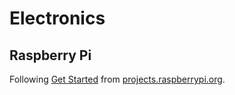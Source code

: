# Electronics

## Raspberry Pi

Following [Get Started](https://projects.raspberrypi.org/en/projects/getting-started-with-the-pico/) from [projects.raspberrypi.org](https://projects.raspberrypi.org/).
